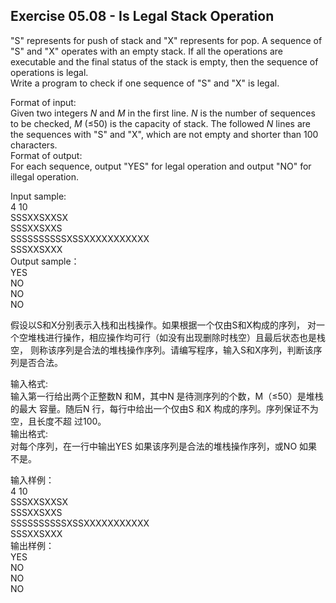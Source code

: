 ## Exercise 05.08 - Is Legal Stack Operation

"S" represents for push of stack and "X" represents for pop.
A sequence of "S" and "X" operates with an empty stack.
If all the operations are executable and the final status of the stack
is empty, then the sequence of operations is legal.  
Write a program to check if one sequence of "S" and "X" is legal.

Format of input:  
Given two integers *N* and *M* in the first line. 
*N* is the number of sequences to be checked, 
*M* (≤50) is the capacity of stack.
The followed *N* lines are the sequences with "S" and "X",
which are not empty and shorter than 100 characters.  
Format of output:  
For each sequence, output "YES" for legal operation and 
output "NO" for illegal operation.

Input sample:  
4 10  
SSSXXSXXSX  
SSSXXSXXS  
SSSSSSSSSSXSSXXXXXXXXXXX  
SSSXXSXXX  
Output sample：  
YES  
NO  
NO  
NO  

假设以S和X分别表示入栈和出栈操作。如果根据一个仅由S和X构成的序列，
对一个空堆栈进行操作，相应操作均可行（如没有出现删除时栈空）且最后状态也是栈空，
则称该序列是合法的堆栈操作序列。请编写程序，输入S和X序列，判断该序列是否合法。

输入格式:  
输入第一行给出两个正整数N 和M，其中N 是待测序列的个数，M（≤50）是堆栈的最大
容量。随后N 行，每行中给出一个仅由S 和X 构成的序列。序列保证不为空，且长度不超
过100。  
输出格式:  
对每个序列，在一行中输出YES 如果该序列是合法的堆栈操作序列，或NO 如果不是。

输入样例：  
4 10  
SSSXXSXXSX  
SSSXXSXXS  
SSSSSSSSSSXSSXXXXXXXXXXX  
SSSXXSXXX  
输出样例：  
YES  
NO  
NO  
NO  
